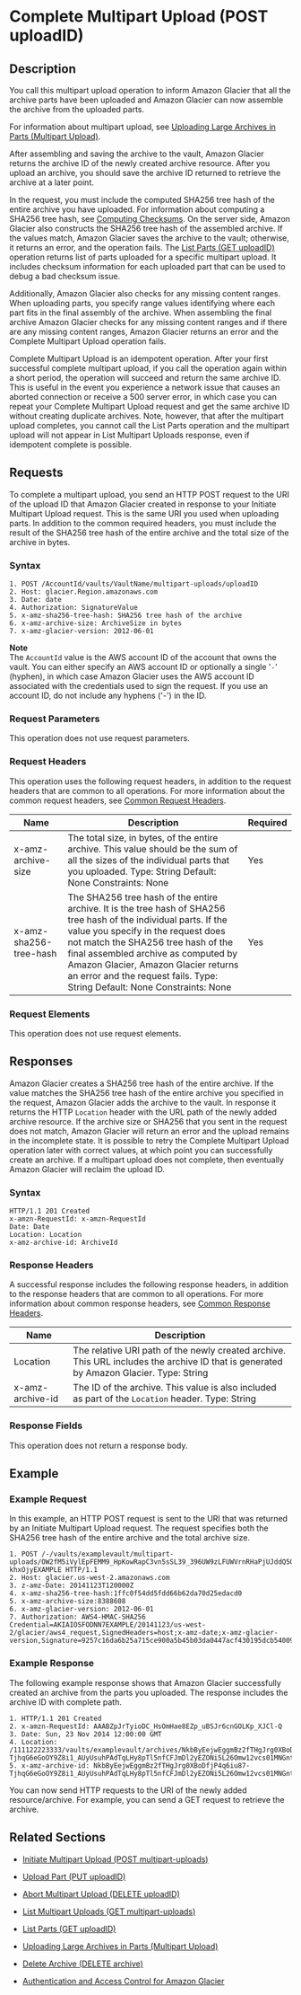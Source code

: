 # Complete Multipart Upload \(POST uploadID\)<a name="api-multipart-complete-upload"></a>

## Description<a name="api-multipart-complete-upload-description"></a>

You call this multipart upload operation to inform Amazon Glacier that all the archive parts have been uploaded and Amazon Glacier can now assemble the archive from the uploaded parts\. 

For information about multipart upload, see [Uploading Large Archives in Parts \(Multipart Upload\)](uploading-archive-mpu.md)\.

After assembling and saving the archive to the vault, Amazon Glacier returns the archive ID of the newly created archive resource\. After you upload an archive, you should save the archive ID returned to retrieve the archive at a later point\. 

In the request, you must include the computed SHA256 tree hash of the entire archive you have uploaded\. For information about computing a SHA256 tree hash, see [Computing Checksums](checksum-calculations.md)\. On the server side, Amazon Glacier also constructs the SHA256 tree hash of the assembled archive\. If the values match, Amazon Glacier saves the archive to the vault; otherwise, it returns an error, and the operation fails\. The [List Parts \(GET uploadID\)](api-multipart-list-parts.md) operation returns list of parts uploaded for a specific multipart upload\. It includes checksum information for each uploaded part that can be used to debug a bad checksum issue\.

Additionally, Amazon Glacier also checks for any missing content ranges\. When uploading parts, you specify range values identifying where each part fits in the final assembly of the archive\. When assembling the final archive Amazon Glacier checks for any missing content ranges and if there are any missing content ranges, Amazon Glacier returns an error and the Complete Multipart Upload operation fails\. 

Complete Multipart Upload is an idempotent operation\. After your first successful complete multipart upload, if you call the operation again within a short period, the operation will succeed and return the same archive ID\. This is useful in the event you experience a network issue that causes an aborted connection or receive a 500 server error, in which case you can repeat your Complete Multipart Upload request and get the same archive ID without creating duplicate archives\. Note, however, that after the multipart upload completes, you cannot call the List Parts operation and the multipart upload will not appear in List Multipart Uploads response, even if idempotent complete is possible\.

## Requests<a name="api-multipart-complete-upload-requests"></a>

To complete a multipart upload, you send an HTTP POST request to the URI of the upload ID that Amazon Glacier created in response to your Initiate Multipart Upload request\. This is the same URI you used when uploading parts\. In addition to the common required headers, you must include the result of the SHA256 tree hash of the entire archive and the total size of the archive in bytes\.

### Syntax<a name="api-multipart-complete-upload-requests-syntax"></a>

```
1. POST /AccountId/vaults/VaultName/multipart-uploads/uploadID
2. Host: glacier.Region.amazonaws.com
3. Date: date
4. Authorization: SignatureValue
5. x-amz-sha256-tree-hash: SHA256 tree hash of the archive
6. x-amz-archive-size: ArchiveSize in bytes
7. x-amz-glacier-version: 2012-06-01
```

**Note**  
The `AccountId` value is the AWS account ID of the account that owns the vault\. You can either specify an AWS account ID or optionally a single '`-`' \(hyphen\), in which case Amazon Glacier uses the AWS account ID associated with the credentials used to sign the request\. If you use an account ID, do not include any hyphens \('\-'\) in the ID\.

### Request Parameters<a name="api-multipart-complete-upload-requests-parameters"></a>

This operation does not use request parameters\.

### Request Headers<a name="api-multipart-complete-upload-requests-headers"></a>

This operation uses the following request headers, in addition to the request headers that are common to all operations\. For more information about the common request headers, see [Common Request Headers](api-common-request-headers.md)\.


|  Name  |  Description  |  Required  | 
| --- | --- | --- | 
| x\-amz\-archive\-size   |  The total size, in bytes, of the entire archive\. This value should be the sum of all the sizes of the individual parts that you uploaded\. Type: String Default: None Constraints: None  |  Yes | 
|  x\-amz\-sha256\-tree\-hash​  |  The SHA256 tree hash of the entire archive\. It is the tree hash of SHA256 tree hash of the individual parts\. If the value you specify in the request does not match the SHA256 tree hash of the final assembled archive as computed by Amazon Glacier, Amazon Glacier returns an error and the request fails\. Type: String Default: None Constraints: None  |  Yes | 

### Request Elements<a name="api-multipart-complete-upload-requests-elements"></a>

This operation does not use request elements\.

## Responses<a name="api-multipart-complete-upload-responses"></a>

Amazon Glacier creates a SHA256 tree hash of the entire archive\. If the value matches the SHA256 tree hash of the entire archive you specified in the request, Amazon Glacier adds the archive to the vault\. In response it returns the HTTP `Location` header with the URL path of the newly added archive resource\. If the archive size or SHA256 that you sent in the request does not match, Amazon Glacier will return an error and the upload remains in the incomplete state\. It is possible to retry the Complete Multipart Upload operation later with correct values, at which point you can successfully create an archive\. If a multipart upload does not complete, then eventually Amazon Glacier will reclaim the upload ID\.

### Syntax<a name="api-multipart-complete-upload-responses-syntax"></a>

```
HTTP/1.1 201 Created
x-amzn-RequestId: x-amzn-RequestId
Date: Date
Location: Location
x-amz-archive-id: ArchiveId
```

### Response Headers<a name="api-multipart-complete-upload-responses-headers"></a>

A successful response includes the following response headers, in addition to the response headers that are common to all operations\. For more information about common response headers, see [Common Response Headers](api-common-response-headers.md)\.


|  Name  |  Description  | 
| --- | --- | 
|  Location  |  The relative URI path of the newly created archive\. This URL includes the archive ID that is generated by Amazon Glacier\.  Type: String  | 
|  x\-amz\-archive\-id  |  The ID of the archive\. This value is also included as part of the `Location` header\. Type: String  | 

### Response Fields<a name="api-multipart-complete-upload-responses-elements"></a>

This operation does not return a response body\.

## Example<a name="api-multipart-complete-upload-examples"></a>

### Example Request<a name="api-multipart-complete-upload-example-request"></a>

In this example, an HTTP POST request is sent to the URI that was returned by an Initiate Multipart Upload request\. The request specifies both the SHA256 tree hash of the entire archive and the total archive size\. 

```
1. POST /-/vaults/examplevault/multipart-uploads/OW2fM5iVylEpFEMM9_HpKowRapC3vn5sSL39_396UW9zLFUWVrnRHaPjUJddQ5OxSHVXjYtrN47NBZ-khxOjyEXAMPLE HTTP/1.1
2. Host: glacier.us-west-2.amazonaws.com
3. z-amz-Date: 20141123T120000Z
4. x-amz-sha256-tree-hash:1ffc0f54dd5fdd66b62da70d25edacd0
5. x-amz-archive-size:8388608
6. x-amz-glacier-version: 2012-06-01
7. Authorization: AWS4-HMAC-SHA256 Credential=AKIAIOSFODNN7EXAMPLE/20141123/us-west-2/glacier/aws4_request,SignedHeaders=host;x-amz-date;x-amz-glacier-version,Signature=9257c16da6b25a715ce900a5b45b03da0447acf430195dcb540091b12966f2a2
```

### Example Response<a name="api-multipart-complete-upload-example-response"></a>

The following example response shows that Amazon Glacier successfully created an archive from the parts you uploaded\. The response includes the archive ID with complete path\. 

```
1. HTTP/1.1 201 Created
2. x-amzn-RequestId: AAABZpJrTyioDC_HsOmHae8EZp_uBSJr6cnGOLKp_XJCl-Q
3. Date: Sun, 23 Nov 2014 12:00:00 GMT
4. Location: /111122223333/vaults/examplevault/archives/NkbByEejwEggmBz2fTHgJrg0XBoDfjP4q6iu87-TjhqG6eGoOY9Z8i1_AUyUsuhPAdTqLHy8pTl5nfCFJmDl2yEZONi5L26Omw12vcs01MNGntHEQL8MBfGlqrEXAMPLEArchiveId
5. x-amz-archive-id: NkbByEejwEggmBz2fTHgJrg0XBoDfjP4q6iu87-TjhqG6eGoOY9Z8i1_AUyUsuhPAdTqLHy8pTl5nfCFJmDl2yEZONi5L26Omw12vcs01MNGntHEQL8MBfGlqrEXAMPLEArchiveId
```

You can now send HTTP requests to the URI of the newly added resource/archive\. For example, you can send a GET request to retrieve the archive\. 

## Related Sections<a name="related-sections-complete-mpu"></a>

+ [Initiate Multipart Upload \(POST multipart\-uploads\)](api-multipart-initiate-upload.md)

+ [Upload Part \(PUT uploadID\)](api-upload-part.md)

+ [Abort Multipart Upload \(DELETE uploadID\)](api-multipart-abort-upload.md)

+ [List Multipart Uploads \(GET multipart\-uploads\)](api-multipart-list-uploads.md)

+ [List Parts \(GET uploadID\)](api-multipart-list-parts.md)

+ [Uploading Large Archives in Parts \(Multipart Upload\)](uploading-archive-mpu.md)

+  [Delete Archive \(DELETE archive\)](api-archive-delete.md)

+ [Authentication and Access Control for Amazon Glacier](auth-and-access-control.md)